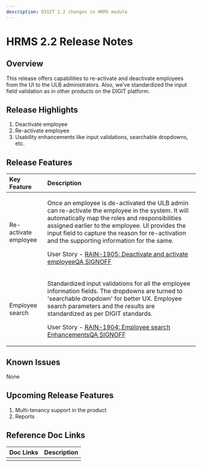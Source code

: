 ```yaml
---
description: DIGIT 2.2 changes in HRMS module
---
```


# HRMS 2.2 Release Notes

## Overview <a id="Overview"></a>

This release offers capabilities to re-activate and deactivate employees from the UI to the ULB administrators. Also, we’ve standardized the input field validation as in other products on the DIGIT platform.

## Release Highlights <a id="Release-Highlights"></a>

1. Deactivate employee
2. Re-activate employee
3. Usability enhancements like input validations, searchable dropdowns, etc.

## Release Features <a id="Release-Features"></a>

<table>
  <thead>
    <tr>
      <th style="text-align:left"><b>Key Feature</b>
      </th>
      <th style="text-align:left"><b>Description</b>
      </th>
    </tr>
  </thead>
  <tbody>
    <tr>
      <td style="text-align:left">Re-activate employee</td>
      <td style="text-align:left">
        <p>Once an employee is de-activated the ULB admin can re-activate the employee
          in the system. It will automatically map the roles and responsibilities
          assigned earlier to the employee. UI provides the input field to capture
          the reason for re-activation and the supporting information for the same.</p>
        <p>User Story - <a href="https://digit-discuss.atlassian.net/browse/RAIN-1905"><img src="https://digit-discuss.atlassian.net/secure/viewavatar?size=medium&amp;avatarId=10318&amp;avatarType=issuetype" alt/>RAIN-1905: Deactivate and activate employeeQA SIGNOFF</a>
        </p>
      </td>
    </tr>
    <tr>
      <td style="text-align:left">Employee search</td>
      <td style="text-align:left">
        <p>Standardized input validations for all the employee information fields.
          The dropdowns are turned to &apos;searchable dropdown&apos; for better
          UX. Employee search parameters and the results are standardized as per
          DIGIT standards.</p>
        <p>User Story - <a href="https://digit-discuss.atlassian.net/browse/RAIN-1904"><img src="https://digit-discuss.atlassian.net/secure/viewavatar?size=medium&amp;avatarId=10318&amp;avatarType=issuetype" alt/>RAIN-1904: Employee search EnhancementsQA SIGNOFF</a>
        </p>
      </td>
    </tr>
  </tbody>
</table>

## Known Issues <a id="Known-Issues"></a>

None

## Upcoming Release Features <a id="Upcoming-Release-Features"></a>

1. Multi-tenancy support in the product
2. Reports

## Reference Doc Links <a id="Reference-Doc-Links"></a>

| **Doc Links** | **Description** |
| :--- | :--- |
|  |  |


